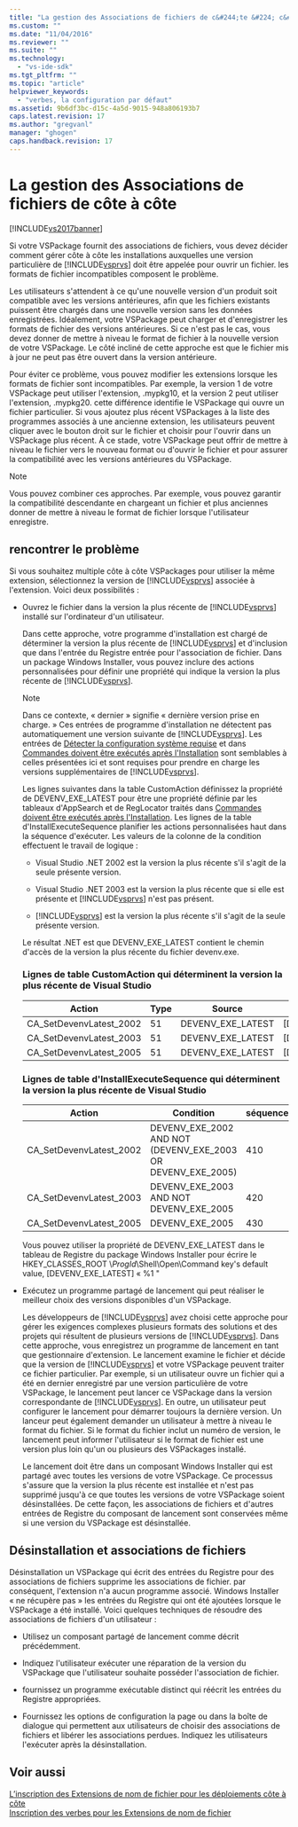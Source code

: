 ```yaml
---
title: "La gestion des Associations de fichiers de c&#244;te &#224; c&#244;te | Microsoft Docs"
ms.custom: ""
ms.date: "11/04/2016"
ms.reviewer: ""
ms.suite: ""
ms.technology: 
  - "vs-ide-sdk"
ms.tgt_pltfrm: ""
ms.topic: "article"
helpviewer_keywords: 
  - "verbes, la configuration par défaut"
ms.assetid: 9b6df3bc-d15c-4a5d-9015-948a806193b7
caps.latest.revision: 17
ms.author: "gregvanl"
manager: "ghogen"
caps.handback.revision: 17
---
```

# La gestion des Associations de fichiers de c&#244;te &#224; c&#244;te
[!INCLUDE[vs2017banner](../code-quality/includes/vs2017banner.md)]

Si votre VSPackage fournit des associations de fichiers, vous devez décider comment gérer côte à côte les installations auxquelles une version particulière de [!INCLUDE[vsprvs](../code-quality/includes/vsprvs_md.md)] doit être appelée pour ouvrir un fichier.  les formats de fichier incompatibles composent le problème.  
  
 Les utilisateurs s'attendent à ce qu'une nouvelle version d'un produit soit compatible avec les versions antérieures, afin que les fichiers existants puissent être chargés dans une nouvelle version sans les données enregistrées.  Idéalement, votre VSPackage peut charger et d'enregistrer les formats de fichier des versions antérieures.  Si ce n'est pas le cas, vous devez donner de mettre à niveau le format de fichier à la nouvelle version de votre VSPackage.  Le côté incliné de cette approche est que le fichier mis à jour ne peut pas être ouvert dans la version antérieure.  
  
 Pour éviter ce problème, vous pouvez modifier les extensions lorsque les formats de fichier sont incompatibles.  Par exemple, la version 1 de votre VSPackage peut utiliser l'extension, .mypkg10, et la version 2 peut utiliser l'extension, .mypkg20.  cette différence identifie le VSPackage qui ouvre un fichier particulier.  Si vous ajoutez plus récent VSPackages à la liste des programmes associés à une ancienne extension, les utilisateurs peuvent cliquer avec le bouton droit sur le fichier et choisir pour l'ouvrir dans un VSPackage plus récent.  À ce stade, votre VSPackage peut offrir de mettre à niveau le fichier vers le nouveau format ou d'ouvrir le fichier et pour assurer la compatibilité avec les versions antérieures du VSPackage.  
  
> [!NOTE]
>  Vous pouvez combiner ces approches.  Par exemple, vous pouvez garantir la compatibilité descendante en chargeant un fichier et plus anciennes donner de mettre à niveau le format de fichier lorsque l'utilisateur enregistre.  
  
## rencontrer le problème  
 Si vous souhaitez multiple côte à côte VSPackages pour utiliser la même extension, sélectionnez la version de [!INCLUDE[vsprvs](../code-quality/includes/vsprvs_md.md)] associée à l'extension.  Voici deux possibilités :  
  
-   Ouvrez le fichier dans la version la plus récente de [!INCLUDE[vsprvs](../code-quality/includes/vsprvs_md.md)] installé sur l'ordinateur d'un utilisateur.  
  
     Dans cette approche, votre programme d'installation est chargé de déterminer la version la plus récente de [!INCLUDE[vsprvs](../code-quality/includes/vsprvs_md.md)] et d'inclusion que dans l'entrée du Registre entrée pour l'association de fichier.  Dans un package Windows Installer, vous pouvez inclure des actions personnalisées pour définir une propriété qui indique la version la plus récente de [!INCLUDE[vsprvs](../code-quality/includes/vsprvs_md.md)].  
  
    > [!NOTE]
    >  Dans ce contexte, « dernier » signifie « dernière version prise en charge. » Ces entrées de programme d'installation ne détectent pas automatiquement une version suivante de [!INCLUDE[vsprvs](../code-quality/includes/vsprvs_md.md)].  Les entrées de [Détecter la configuration système requise](../extensibility/internals/detecting-system-requirements.md) et dans [Commandes doivent être exécutés après l'Installation](../extensibility/internals/commands-that-must-be-run-after-installation.md) sont semblables à celles présentées ici et sont requises pour prendre en charge les versions supplémentaires de [!INCLUDE[vsprvs](../code-quality/includes/vsprvs_md.md)].  
  
     Les lignes suivantes dans la table CustomAction définissez la propriété de DEVENV\_EXE\_LATEST pour être une propriété définie par les tableaux d'AppSearch et de RegLocator traités dans [Commandes doivent être exécutés après l'Installation](../extensibility/internals/commands-that-must-be-run-after-installation.md).  Les lignes de la table d'InstallExecuteSequence planifier les actions personnalisées haut dans la séquence d'exécuter.  Les valeurs de la colonne de la condition effectuent le travail de logique :  
  
    -   Visual Studio .NET 2002 est la version la plus récente s'il s'agit de la seule présente version.  
  
    -   Visual Studio .NET 2003 est la version la plus récente que si elle est présente et [!INCLUDE[vsprvs](../code-quality/includes/vsprvs_md.md)] n'est pas présent.  
  
    -   [!INCLUDE[vsprvs](../code-quality/includes/vsprvs_md.md)] est la version la plus récente s'il s'agit de la seule présente version.  
  
     Le résultat .NET est que DEVENV\_EXE\_LATEST contient le chemin d'accès de la version la plus récente du fichier devenv.exe.  
  
    ### Lignes de table CustomAction qui déterminent la version la plus récente de Visual Studio  
  
    |Action|Type|Source|Cible|  
    |------------|----------|------------|-----------|  
    |CA\_SetDevenvLatest\_2002|51|DEVENV\_EXE\_LATEST|\[DEVENV\_EXE\_2002\]|  
    |CA\_SetDevenvLatest\_2003|51|DEVENV\_EXE\_LATEST|\[DEVENV\_EXE\_2003\]|  
    |CA\_SetDevenvLatest\_2005|51|DEVENV\_EXE\_LATEST|\[DEVENV\_EXE\_2005\]|  
  
    ### Lignes de table d'InstallExecuteSequence qui déterminent la version la plus récente de Visual Studio  
  
    |Action|Condition|séquence|  
    |------------|---------------|--------------|  
    |CA\_SetDevenvLatest\_2002|DEVENV\_EXE\_2002 AND NOT \(DEVENV\_EXE\_2003 OR DEVENV\_EXE\_2005\)|410|  
    |CA\_SetDevenvLatest\_2003|DEVENV\_EXE\_2003 AND NOT DEVENV\_EXE\_2005|420|  
    |CA\_SetDevenvLatest\_2005|DEVENV\_EXE\_2005|430|  
  
     Vous pouvez utiliser la propriété de DEVENV\_EXE\_LATEST dans le tableau de Registre du package Windows Installer pour écrire le HKEY\_CLASSES\_ROOT \\*ProgId*\\Shell\\Open\\Command key's default value, \[DEVENV\_EXE\_LATEST\] « %1 "  
  
-   Exécutez un programme partagé de lancement qui peut réaliser le meilleur choix des versions disponibles d'un VSPackage.  
  
     Les développeurs de [!INCLUDE[vsprvs](../code-quality/includes/vsprvs_md.md)] avez choisi cette approche pour gérer les exigences complexes plusieurs formats des solutions et des projets qui résultent de plusieurs versions de [!INCLUDE[vsprvs](../code-quality/includes/vsprvs_md.md)].  Dans cette approche, vous enregistrez un programme de lancement en tant que gestionnaire d'extension.  Le lancement examine le fichier et décide que la version de [!INCLUDE[vsprvs](../code-quality/includes/vsprvs_md.md)] et votre VSPackage peuvent traiter ce fichier particulier.  Par exemple, si un utilisateur ouvre un fichier qui a été en dernier enregistré par une version particulière de votre VSPackage, le lancement peut lancer ce VSPackage dans la version correspondante de [!INCLUDE[vsprvs](../code-quality/includes/vsprvs_md.md)].  En outre, un utilisateur peut configurer le lancement pour démarrer toujours la dernière version.  Un lanceur peut également demander un utilisateur à mettre à niveau le format du fichier.  Si le format du fichier inclut un numéro de version, le lancement peut informer l'utilisateur si le format de fichier est une version plus loin qu'un ou plusieurs des VSPackages installé.  
  
     Le lancement doit être dans un composant Windows Installer qui est partagé avec toutes les versions de votre VSPackage.  Ce processus s'assure que la version la plus récente est installée et n'est pas supprimé jusqu'à ce que toutes les versions de votre VSPackage soient désinstallées.  De cette façon, les associations de fichiers et d'autres entrées de Registre du composant de lancement sont conservées même si une version du VSPackage est désinstallée.  
  
## Désinstallation et associations de fichiers  
 Désinstallation un VSPackage qui écrit des entrées du Registre pour des associations de fichiers supprime les associations de fichier.  par conséquent, l'extension n'a aucun programme associé.  Windows Installer « ne récupère pas » les entrées du Registre qui ont été ajoutées lorsque le VSPackage a été installé.  Voici quelques techniques de résoudre des associations de fichiers d'un utilisateur :  
  
-   Utilisez un composant partagé de lancement comme décrit précédemment.  
  
-   Indiquez l'utilisateur exécuter une réparation de la version du VSPackage que l'utilisateur souhaite posséder l'association de fichier.  
  
-   fournissez un programme exécutable distinct qui réécrit les entrées du Registre appropriées.  
  
-   Fournissez les options de configuration la page ou dans la boîte de dialogue qui permettent aux utilisateurs de choisir des associations de fichiers et libérer les associations perdues.  Indiquez les utilisateurs l'exécuter après la désinstallation.  
  
## Voir aussi  
 [L’inscription des Extensions de nom de fichier pour les déploiements côte à côte](../extensibility/registering-file-name-extensions-for-side-by-side-deployments.md)   
 [Inscription des verbes pour les Extensions de nom de fichier](../extensibility/registering-verbs-for-file-name-extensions.md)
